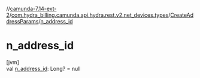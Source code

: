//[camunda-7.14-ext-2](../../../index.md)/[com.hydra_billing.camunda.api.hydra.rest.v2.net_devices.types](../index.md)/[CreateAddressParams](index.md)/[n_address_id](n_address_id.md)

# n_address_id

[jvm]\
val [n_address_id](n_address_id.md): Long? = null
